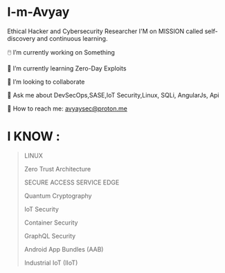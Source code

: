 # I-m-Avyay
Ethical Hacker and Cybersecurity Researcher I'M on MISSION called self-discovery and continuous learning. 





🖱️ I’m currently working on Something


🌱 I’m currently learning Zero-Day Exploits


👯 I’m looking to collaborate


💭 Ask me about DevSecOps,SASE,loT Security,Linux, SQLi, AngularJs, Api


📧 How to reach me: avyaysec@proton.me

# I KNOW :
>LINUX
>
>
>Zero Trust Architecture
>
>
>SECURE ACCESS SERVICE EDGE
>
>
>Quantum Cryptography
>
>
>IoT Security
>
>
>Container Security
>
>
>GraphQL Security
>
>
>Android App Bundles (AAB)
>
>
>Industrial IoT (IIoT)
